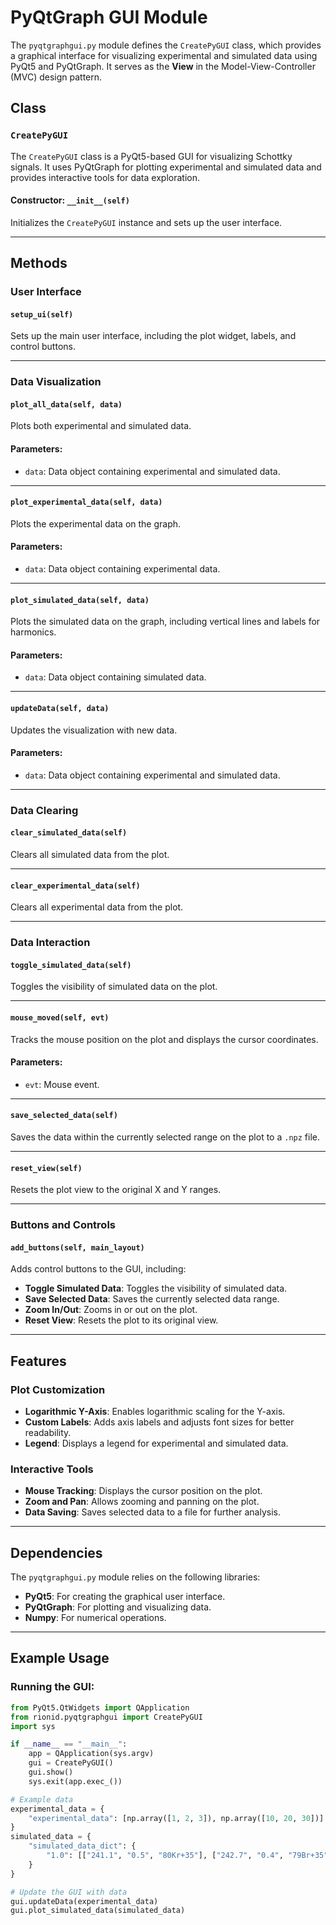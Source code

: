 # PyQtGraph GUI Module

The `pyqtgraphgui.py` module defines the `CreatePyGUI` class, which provides a graphical interface for visualizing experimental and simulated data using PyQt5 and PyQtGraph. It serves as the **View** in the Model-View-Controller (MVC) design pattern.

## Class

### `CreatePyGUI`

The `CreatePyGUI` class is a PyQt5-based GUI for visualizing Schottky signals. It uses PyQtGraph for plotting experimental and simulated data and provides interactive tools for data exploration.

#### Constructor: `__init__(self)`

Initializes the `CreatePyGUI` instance and sets up the user interface.

---

## Methods

### User Interface

#### `setup_ui(self)`
Sets up the main user interface, including the plot widget, labels, and control buttons.

---

### Data Visualization

#### `plot_all_data(self, data)`
Plots both experimental and simulated data.

#### Parameters:
- `data`: Data object containing experimental and simulated data.

---

#### `plot_experimental_data(self, data)`
Plots the experimental data on the graph.

#### Parameters:
- `data`: Data object containing experimental data.

---

#### `plot_simulated_data(self, data)`
Plots the simulated data on the graph, including vertical lines and labels for harmonics.

#### Parameters:
- `data`: Data object containing simulated data.

---

#### `updateData(self, data)`
Updates the visualization with new data.

#### Parameters:
- `data`: Data object containing experimental and simulated data.

---

### Data Clearing

#### `clear_simulated_data(self)`
Clears all simulated data from the plot.

---

#### `clear_experimental_data(self)`
Clears all experimental data from the plot.

---

### Data Interaction

#### `toggle_simulated_data(self)`
Toggles the visibility of simulated data on the plot.

---

#### `mouse_moved(self, evt)`
Tracks the mouse position on the plot and displays the cursor coordinates.

#### Parameters:
- `evt`: Mouse event.

---

#### `save_selected_data(self)`
Saves the data within the currently selected range on the plot to a `.npz` file.

---

#### `reset_view(self)`
Resets the plot view to the original X and Y ranges.

---

### Buttons and Controls

#### `add_buttons(self, main_layout)`
Adds control buttons to the GUI, including:
- **Toggle Simulated Data**: Toggles the visibility of simulated data.
- **Save Selected Data**: Saves the currently selected data range.
- **Zoom In/Out**: Zooms in or out on the plot.
- **Reset View**: Resets the plot to its original view.

---

## Features

### Plot Customization
- **Logarithmic Y-Axis**: Enables logarithmic scaling for the Y-axis.
- **Custom Labels**: Adds axis labels and adjusts font sizes for better readability.
- **Legend**: Displays a legend for experimental and simulated data.

### Interactive Tools
- **Mouse Tracking**: Displays the cursor position on the plot.
- **Zoom and Pan**: Allows zooming and panning on the plot.
- **Data Saving**: Saves selected data to a file for further analysis.

---

## Dependencies

The `pyqtgraphgui.py` module relies on the following libraries:
- **PyQt5**: For creating the graphical user interface.
- **PyQtGraph**: For plotting and visualizing data.
- **Numpy**: For numerical operations.

---

## Example Usage

### Running the GUI:
```python
from PyQt5.QtWidgets import QApplication
from rionid.pyqtgraphgui import CreatePyGUI
import sys

if __name__ == "__main__":
    app = QApplication(sys.argv)
    gui = CreatePyGUI()
    gui.show()
    sys.exit(app.exec_())

# Example data
experimental_data = {
    "experimental_data": [np.array([1, 2, 3]), np.array([10, 20, 30])]
}
simulated_data = {
    "simulated_data_dict": {
        "1.0": [["241.1", "0.5", "80Kr+35"], ["242.7", "0.4", "79Br+35"]]
    }
}

# Update the GUI with data
gui.updateData(experimental_data)
gui.plot_simulated_data(simulated_data)
```